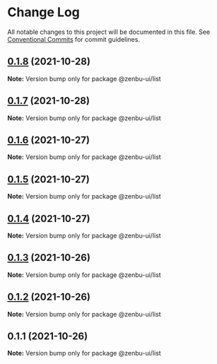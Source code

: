 # Change Log

All notable changes to this project will be documented in this file.
See [Conventional Commits](https://conventionalcommits.org) for commit guidelines.

## [0.1.8](https://github.com/KodepandaID/zenbu-ui/compare/@zenbu-ui/list@0.1.7...@zenbu-ui/list@0.1.8) (2021-10-28)

**Note:** Version bump only for package @zenbu-ui/list





## [0.1.7](https://github.com/KodepandaID/zenbu-ui/compare/@zenbu-ui/list@0.1.6...@zenbu-ui/list@0.1.7) (2021-10-28)

**Note:** Version bump only for package @zenbu-ui/list





## [0.1.6](https://github.com/KodepandaID/zenbu-ui/compare/@zenbu-ui/list@0.1.5...@zenbu-ui/list@0.1.6) (2021-10-27)

**Note:** Version bump only for package @zenbu-ui/list





## [0.1.5](https://github.com/KodepandaID/zenbu-ui/compare/@zenbu-ui/list@0.1.4...@zenbu-ui/list@0.1.5) (2021-10-27)

**Note:** Version bump only for package @zenbu-ui/list





## [0.1.4](https://github.com/KodepandaID/zenbu-ui/compare/@zenbu-ui/list@0.1.3...@zenbu-ui/list@0.1.4) (2021-10-27)

**Note:** Version bump only for package @zenbu-ui/list





## [0.1.3](https://github.com/KodepandaID/zenbu-ui/compare/@zenbu-ui/list@0.1.2...@zenbu-ui/list@0.1.3) (2021-10-26)

**Note:** Version bump only for package @zenbu-ui/list





## [0.1.2](https://github.com/KodepandaID/zenbu-ui/compare/@zenbu-ui/list@0.1.1...@zenbu-ui/list@0.1.2) (2021-10-26)

**Note:** Version bump only for package @zenbu-ui/list





## 0.1.1 (2021-10-26)

**Note:** Version bump only for package @zenbu-ui/list
